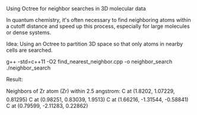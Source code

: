 Using Octree for neighbor searches in 3D molecular data

In quantum chemistry, it's often necessary to find neighboring atoms within a cutoff distance and speed up this process, especially for large molecules or dense systems.


Idea: Using an Octree to partition 3D space so that only atoms in nearby cells are searched.



g++ -std=c++11 -O2 find_nearest_neighbor.cpp -o neighbor_search
./neighbor_search


Result:

Neighbors of Zr atom (Zr) within 2.5 angstrom:
  C at (1.8202, 1.07229, 0.81295)
  C at (0.98251, 0.83039, 1.9513)
  C at (1.66216, -1.31544, -0.58841)
  C at (0.79599, -2.11283, 0.22862)
  
